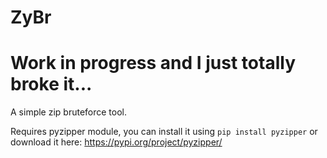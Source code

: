 # ZyBr
# Work in progress and I just totally broke it...
A simple zip bruteforce tool.


Requires pyzipper module, you can install it using ```pip install pyzipper``` or download it here: https://pypi.org/project/pyzipper/

